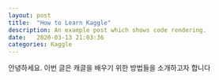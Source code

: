 ```yaml
---
layout: post
title:  "How to Learn Kaggle"
description: An example post which shows code rendering.
date:   2020-03-13 21:03:36
categories: Kaggle
---
```

안녕하세요. 이번 글은 캐글을 배우기 위한 방법들을 소개하고자 합니다

